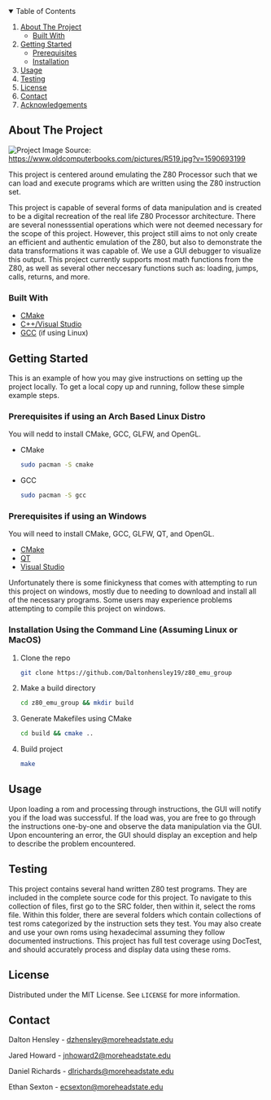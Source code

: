 <!-- TABLE OF CONTENTS -->
<details open="open">
  <summary>Table of Contents</summary>
  <ol>
    <li>
      <a href="#about-the-project">About The Project</a>
      <ul>
        <li><a href="#built-with">Built With</a></li>
      </ul>
    </li>
    <li>
      <a href="#getting-started">Getting Started</a>
      <ul>
        <li><a href="#prerequisites">Prerequisites</a></li>
        <li><a href="#installation">Installation</a></li>
      </ul>
    </li>
    <li><a href="#usage">Usage</a></li>    
    <li><a href="#testing">Testing</a></li>  
    <li><a href="#license">License</a></li>
    <li><a href="#contact">Contact</a></li>
    <li><a href="#acknowledgements">Acknowledgements</a></li>
  </ol>
</details>




## About The Project

![Project](https://www.oldcomputerbooks.com/pictures/R519.jpg?v=1590693199)
Image Source: https://www.oldcomputerbooks.com/pictures/R519.jpg?v=1590693199


This project is centered around emulating the Z80 Processor such that we can load and execute programs which are written using the Z80 instruction set. 

This project is capable of several forms of data manipulation and is created to be a digital recreation of the real life Z80 Processor 
architecture. There are several nonesssential operations which were not deemed necessary for the scope of this project. However, this project still aims to 
not only create an efficient and authentic emulation of the Z80, but also to demonstrate the data transformations it was capable of. We use a GUI debugger to visualize this output. This project currently supports most math functions from the Z80, as well as several other neccesary functions such as: loading, jumps, calls, 
returns, and more.


### Built With

* [CMake](https://cmake.org/download/)
* [C++/Visual Studio](https://support.microsoft.com/en-us/topic/the-latest-supported-visual-c-downloads-2647da03-1eea-4433-9aff-95f26a218cc0)
* [GCC](https://gcc.gnu.org/install/download.html) (if using Linux)




## Getting Started

This is an example of how you may give instructions on setting up the project locally.
To get a local copy up and running, follow these simple example steps.

### Prerequisites if using an Arch Based Linux Distro

You will nedd to install CMake, GCC, GLFW, and OpenGL.
* CMake
  ```sh
  sudo pacman -S cmake
  ```
* GCC
  ```sh
  sudo pacman -S gcc
  ```

### Prerequisites if using an Windows

You will need to install CMake, GCC, GLFW, QT, and OpenGL.
* [CMake](https://cmake.org/download/)
* [QT](https://www.qt.io/download-qt-installer)
* [Visual Studio](https://support.microsoft.com/en-us/topic/the-latest-supported-visual-c-downloads-2647da03-1eea-4433-9aff-95f26a218cc0)

Unfortunately there is some finickyness that comes with attempting to run this project on windows, mostly due to needing to download and install all of the necessary programs. Some users may experience problems attempting to compile this project on windows.


### Installation Using the Command Line (Assuming Linux or MacOS) 
1. Clone the repo
   ```sh
   git clone https://github.com/Daltonhensley19/z80_emu_group
   ```
2. Make a build directory
   ```sh
   cd z80_emu_group && mkdir build 
   ```
3. Generate Makefiles using CMake
   ```sh
   cd build && cmake ..
   ```
3. Build project 
   ```sh
   make
   ```

## Usage

Upon loading a rom and processing through instructions, the GUI will notify you if the load was 
successful. If the load was, you are free to go through the instructions one-by-one and observe the data manipulation via the GUI.
Upon encountering an error, the GUI should display an exception and help to describe the problem encountered.



## Testing

This project contains several hand written Z80 test programs. They are included in the complete source code for this project.
To navigate to this collection of files, first go to the SRC folder, then within it, select the roms file.
Within this folder, there are several folders which contain collections of test roms categorized by the instruction sets they test. 
You may also create and use your own roms using hexadecimal assuming they follow documented instructions. This project has full test coverage using DocTest, and should
accurately process and display data using these roms.

## License

Distributed under the MIT License. See `LICENSE` for more information.




## Contact 

Dalton Hensley -  dzhensley@moreheadstate.edu

Jared Howard - jnhoward2@moreheadstate.edu

Daniel Richards - dlrichards@moreheadstate.edu

Ethan Sexton - ecsexton@moreheadstate.edu

